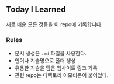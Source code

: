 ## Today I Learned 
새로 배운 모든 것들을 이 repo에 기록합니다. 

### Rules 
- 문서 생성은 `.md` 파일을 사용한다.
- 언어나 기술명으로 폴더 생성
- 유용한 기술을 담은 웹사이트 링크 기록
- 관련 repo는 디렉토리 이모티콘이 붙어있다.

